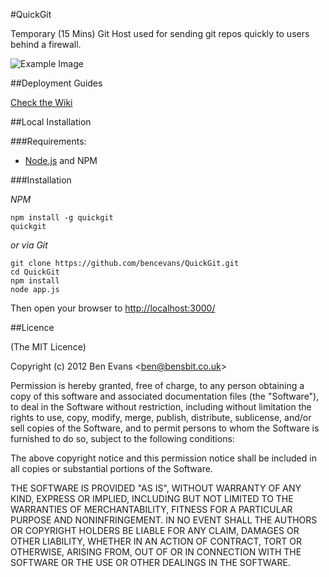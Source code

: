 #QuickGit

Temporary (15 Mins) Git Host used for sending git repos quickly to users behind a firewall.

![Example Image](http://cl.ly/image/35012d3G2N0f/Screen%20Shot%202012-10-06%20at%2012.41.04.png)

##Deployment Guides

[Check the Wiki](http://github.com/bencevans/QuickGit/wiki)

##Local Installation

###Requirements:

* [Node.js](http://nodejs.org) and NPM

###Installation

*NPM*

	npm install -g quickgit
	quickgit

*or via Git*

    git clone https://github.com/bencevans/QuickGit.git
    cd QuickGit
    npm install
    node app.js

Then open your browser to [http://localhost:3000/](http://localhost:3000/)


##Licence

(The MIT Licence)

Copyright (c) 2012 Ben Evans &lt;ben@bensbit.co.uk&gt;

Permission is hereby granted, free of charge, to any person obtaining a copy of this software and associated documentation files (the "Software"), to deal in the Software without restriction, including without limitation the rights to use, copy, modify, merge, publish, distribute, sublicense, and/or sell copies of the Software, and to permit persons to whom the Software is furnished to do so, subject to the following conditions:

The above copyright notice and this permission notice shall be included in all copies or substantial portions of the Software.

THE SOFTWARE IS PROVIDED "AS IS", WITHOUT WARRANTY OF ANY KIND, EXPRESS OR IMPLIED, INCLUDING BUT NOT LIMITED TO THE WARRANTIES OF MERCHANTABILITY, FITNESS FOR A PARTICULAR PURPOSE AND NONINFRINGEMENT. IN NO EVENT SHALL THE AUTHORS OR COPYRIGHT HOLDERS BE LIABLE FOR ANY CLAIM, DAMAGES OR OTHER LIABILITY, WHETHER IN AN ACTION OF CONTRACT, TORT OR OTHERWISE, ARISING FROM, OUT OF OR IN CONNECTION WITH THE SOFTWARE OR THE USE OR OTHER DEALINGS IN THE SOFTWARE.